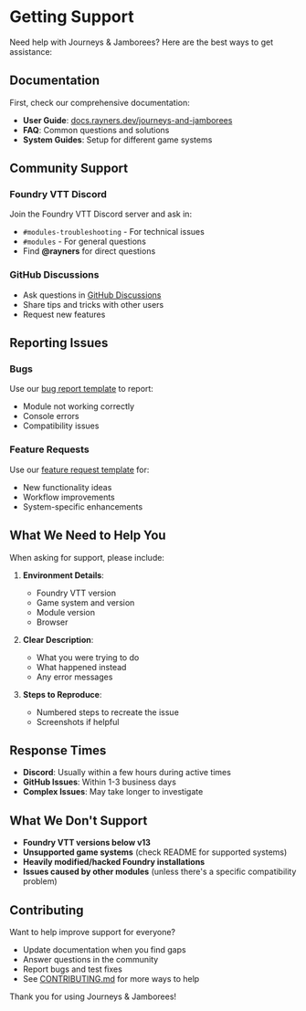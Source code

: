 # Getting Support

Need help with Journeys & Jamborees? Here are the best ways to get assistance:

## Documentation

First, check our comprehensive documentation:
- **User Guide**: [docs.rayners.dev/journeys-and-jamborees](https://docs.rayners.dev/journeys-and-jamborees)
- **FAQ**: Common questions and solutions
- **System Guides**: Setup for different game systems

## Community Support

### Foundry VTT Discord
Join the Foundry VTT Discord server and ask in:
- `#modules-troubleshooting` - For technical issues
- `#modules` - For general questions
- Find **@rayners** for direct questions

### GitHub Discussions
- Ask questions in [GitHub Discussions](https://github.com/rayners/fvtt-journeys-and-jamborees/discussions)
- Share tips and tricks with other users
- Request new features

## Reporting Issues

### Bugs
Use our [bug report template](.github/ISSUE_TEMPLATE/bug_report.md) to report:
- Module not working correctly
- Console errors
- Compatibility issues

### Feature Requests
Use our [feature request template](.github/ISSUE_TEMPLATE/feature_request.md) for:
- New functionality ideas
- Workflow improvements
- System-specific enhancements

## What We Need to Help You

When asking for support, please include:

1. **Environment Details**:
   - Foundry VTT version
   - Game system and version
   - Module version
   - Browser

2. **Clear Description**:
   - What you were trying to do
   - What happened instead
   - Any error messages

3. **Steps to Reproduce**:
   - Numbered steps to recreate the issue
   - Screenshots if helpful

## Response Times

- **Discord**: Usually within a few hours during active times
- **GitHub Issues**: Within 1-3 business days
- **Complex Issues**: May take longer to investigate

## What We Don't Support

- **Foundry VTT versions below v13**
- **Unsupported game systems** (check README for supported systems)
- **Heavily modified/hacked Foundry installations**
- **Issues caused by other modules** (unless there's a specific compatibility problem)

## Contributing

Want to help improve support for everyone?
- Update documentation when you find gaps
- Answer questions in the community
- Report bugs and test fixes
- See [CONTRIBUTING.md](CONTRIBUTING.md) for more ways to help

Thank you for using Journeys & Jamborees!